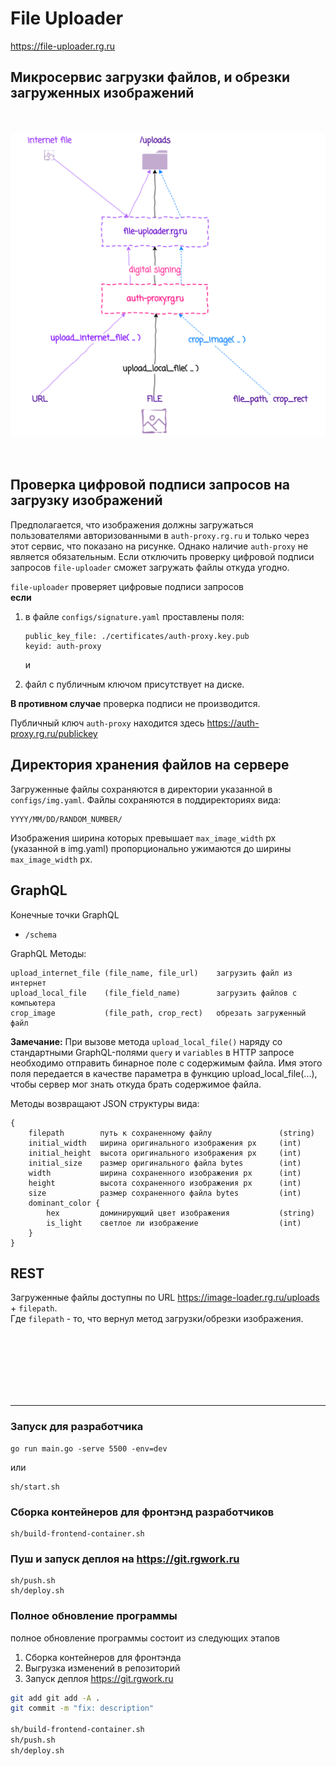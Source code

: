 # File Uploader


https://file-uploader.rg.ru


## Микросервис загрузки файлов, и обрезки загруженных изображений

<br><br>
<img src="images/uploader.png">
<br><br><br>


## Проверка цифровой подписи запросов на загрузку изображений

Предполагается, что изображения должны загружаться пользователями 
авторизованными в `auth-proxy.rg.ru` и только через этот сервис, что показано
на рисунке. Однако наличие `auth-proxy` не является обязательным. Если отключить проверку цифровой подписи запросов `file-uploader` сможет загружать файлы откуда угодно.


`file-uploader` проверяет цифровые подписи запросов
<br>**если**
1. в файле `configs/signature.yaml` проставлены поля: 

    ```
    public_key_file: ./certificates/auth-proxy.key.pub
    keyid: auth-proxy
    ```
    и 

2. файл с публичным ключом присутствует на диске. 

**В противном случае** проверка подписи не производится.

Публичный ключ `auth-proxy` находится здесь 
<https://auth-proxy.rg.ru/publickey>


## Директория хранения файлов на сервере

Загруженные файлы сохраняются в директории указанной в  `configs/img.yaml`.
Файлы сохраняются в поддиректориях вида:

    YYYY/MM/DD/RANDOM_NUMBER/

Изображения ширина которых превышает  `max_image_width` px (указанной в img.yaml) пропорционально ужимаются до ширины `max_image_width` px.



## GraphQL

Конечные точки GraphQL 
- `/schema` 


GraphQL Методы:

    upload_internet_file (file_name, file_url)    загрузить файл из интернет
    upload_local_file    (file_field_name)        загрузить файлов с компьютера
    crop_image           (file_path, crop_rect)   обрезать загруженный файл


**Замечание:** При вызове метода `upload_local_file()`  наряду со стандартными
GraphQL-полями  `query` и `variables` в HTTP запросе необходимо отправить бинарное поле с
содержимым файла. Имя этого поля передается в качестве
параметра в функцию upload_local_file(...), чтобы сервер мог знать откуда
брать содержимое файла.

Методы возвращают JSON структуры вида:

    {
        filepath        путь к сохраненному файлу               (string) 
        initial_width   ширина оригинального изображения px     (int)
        initial_height  высота оригинального изображения px     (int)
        initial_size    размер оригинального файла bytes        (int)
        width           ширина сохраненного изображения px      (int)
        height          высота сохраненного изображения px      (int)
        size            размер сохраненного файла bytes         (int)
        dominant_color {    
            hex         доминирующий цвет изображения           (string)
            is_light    светлое ли изображение                  (int)
        }
    }

## REST

Загруженные файлы доступны по URL 
https://image-loader.rg.ru/uploads + `filepath`. 
<br>Где `filepath` - то, что вернул метод загрузки/обрезки изображения.





<br><br><br><br><br><br>

---------------

### Запуск для разработчика

    go run main.go -serve 5500 -env=dev

или

    sh/start.sh

### Сборка контейнеров для фронтэнд разработчиков

    sh/build-frontend-container.sh

### Пуш и запуск деплоя на https://git.rgwork.ru

    sh/push.sh
    sh/deploy.sh



### Полное обновление программы
полное обновление программы состоит из следующих этапов

1. Сборка контейнеров для фронтэнда
2. Выгрузка изменений в репозиторий
3. Запуск деплоя https://git.rgwork.ru

```sh
git add git add -A .
git commit -m "fix: description"

sh/build-frontend-container.sh
sh/push.sh
sh/deploy.sh
```

